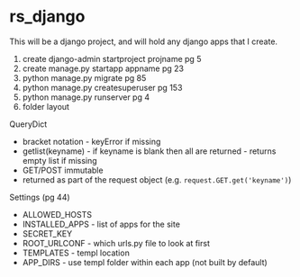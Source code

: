 # rs_django
This will be a django project, and will hold any django apps that I create.

1. create django-admin startproject projname pg 5
2. create manage.py startapp appname pg 23
3. python manage.py migrate pg 85
4. python manage.py createsuperuser pg 153
5. python manage.py runserver pg 4
5. folder layout


QueryDict
- bracket notation - keyError if missing
- getlist(keyname) - if keyname is blank then all are returned - returns empty list if missing
- GET/POST immutable
- returned as part of the request object (e.g. `request.GET.get('keyname')`)

Settings (pg 44)
- ALLOWED_HOSTS
- INSTALLED_APPS - list of apps for the site
- SECRET_KEY
- ROOT_URLCONF - which urls.py file to look at first
- TEMPLATES - templ location
- APP_DIRS - use templ folder within each app (not built by default)
